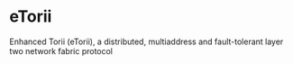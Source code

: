 # eTorii
Enhanced Torii (eTorii), a distributed, multiaddress and fault-tolerant layer two network fabric protocol
